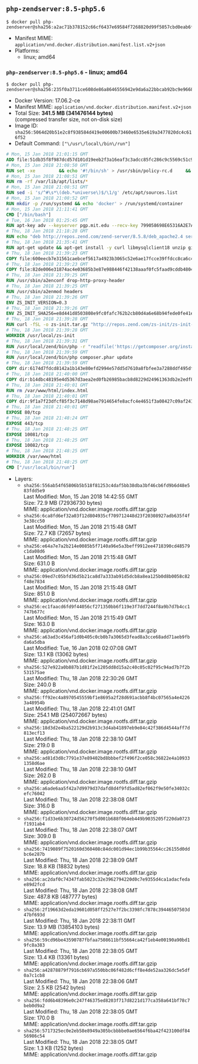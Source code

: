 ## `php-zendserver:8.5-php5.6`

```console
$ docker pull php-zendserver@sha256:a2ac71b378152c66cf6437e69584f7268820d99f5057cbd0eab6f2415e426c43
```

-	Manifest MIME: `application/vnd.docker.distribution.manifest.list.v2+json`
-	Platforms:
	-	linux; amd64

### `php-zendserver:8.5-php5.6` - linux; amd64

```console
$ docker pull php-zendserver@sha256:235f0a3711ce608de86a8646556942e9da6a22bbcab92bc9e96685d067f66666
```

-	Docker Version: 17.06.2-ce
-	Manifest MIME: `application/vnd.docker.distribution.manifest.v2+json`
-	Total Size: **341.5 MB (341476144 bytes)**  
	(compressed transfer size, not on-disk size)
-	Image ID: `sha256:5064d20b51e2c8f938584d419e00600b73460e6535e619a3477820dc4c616f52`
-	Default Command: `["\/usr\/local\/bin\/run"]`

```dockerfile
# Mon, 15 Jan 2018 21:01:15 GMT
ADD file:51db35f8f987dcd57d101d19eeb2f3a16eaf3c3adcc85fc286c9c5569c51c9b2 in / 
# Mon, 15 Jan 2018 21:08:50 GMT
RUN set -xe 		&& echo '#!/bin/sh' > /usr/sbin/policy-rc.d 	&& echo 'exit 101' >> /usr/sbin/policy-rc.d 	&& chmod +x /usr/sbin/policy-rc.d 		&& dpkg-divert --local --rename --add /sbin/initctl 	&& cp -a /usr/sbin/policy-rc.d /sbin/initctl 	&& sed -i 's/^exit.*/exit 0/' /sbin/initctl 		&& echo 'force-unsafe-io' > /etc/dpkg/dpkg.cfg.d/docker-apt-speedup 		&& echo 'DPkg::Post-Invoke { "rm -f /var/cache/apt/archives/*.deb /var/cache/apt/archives/partial/*.deb /var/cache/apt/*.bin || true"; };' > /etc/apt/apt.conf.d/docker-clean 	&& echo 'APT::Update::Post-Invoke { "rm -f /var/cache/apt/archives/*.deb /var/cache/apt/archives/partial/*.deb /var/cache/apt/*.bin || true"; };' >> /etc/apt/apt.conf.d/docker-clean 	&& echo 'Dir::Cache::pkgcache ""; Dir::Cache::srcpkgcache "";' >> /etc/apt/apt.conf.d/docker-clean 		&& echo 'Acquire::Languages "none";' > /etc/apt/apt.conf.d/docker-no-languages 		&& echo 'Acquire::GzipIndexes "true"; Acquire::CompressionTypes::Order:: "gz";' > /etc/apt/apt.conf.d/docker-gzip-indexes 		&& echo 'Apt::AutoRemove::SuggestsImportant "false";' > /etc/apt/apt.conf.d/docker-autoremove-suggests
# Mon, 15 Jan 2018 21:08:51 GMT
RUN rm -rf /var/lib/apt/lists/*
# Mon, 15 Jan 2018 21:08:51 GMT
RUN sed -i 's/^#\s*\(deb.*universe\)$/\1/g' /etc/apt/sources.list
# Mon, 15 Jan 2018 21:08:52 GMT
RUN mkdir -p /run/systemd && echo 'docker' > /run/systemd/container
# Mon, 15 Jan 2018 21:11:41 GMT
CMD ["/bin/bash"]
# Tue, 16 Jan 2018 01:25:45 GMT
RUN apt-key adv --keyserver pgp.mit.edu --recv-key 799058698E65316A2E7A4FF42EAE1437F7D2C623
# Thu, 18 Jan 2018 21:18:28 GMT
RUN echo "deb http://repos.zend.com/zend-server/8.5.8/deb_apache2.4 server non-free" >> /etc/apt/sources.list.d/zend-server.list
# Thu, 18 Jan 2018 21:35:41 GMT
RUN apt-get update && apt-get install -y curl libmysqlclient18 unzip git zend-server-php-5.6 && /usr/local/zend/bin/zendctl.sh stop
# Thu, 18 Jan 2018 21:39:23 GMT
COPY file:600eecb7e31561caebcef5617a4923b3065c52e6ae17fcce39ffdcc8ca6c41db in /etc/ 
# Thu, 18 Jan 2018 21:39:23 GMT
COPY file:82de006e31874ac4e03685b3e87e988446f42138aaaf0fc5faad9cddb48040ba in /etc/apache2/conf-available 
# Thu, 18 Jan 2018 21:39:25 GMT
RUN /usr/sbin/a2enconf drop-http-proxy-header
# Thu, 18 Jan 2018 21:39:25 GMT
RUN /usr/sbin/a2enmod headers
# Thu, 18 Jan 2018 21:39:26 GMT
ENV ZS_INIT_VERSION=0.3
# Thu, 18 Jan 2018 21:39:26 GMT
ENV ZS_INIT_SHA256=e8d441d8503808e9fc0fafc762b2cb80d4a6e68b94fede0fe41efdeac10800cb
# Thu, 18 Jan 2018 21:39:28 GMT
RUN curl -fSL -o zs-init.tar.gz "http://repos.zend.com/zs-init/zs-init-docker-${ZS_INIT_VERSION}.tar.gz"     && echo "${ZS_INIT_SHA256} *zs-init.tar.gz" | sha256sum -c -     && mkdir /usr/local/zs-init     && tar xzf zs-init.tar.gz --strip-components=1 -C /usr/local/zs-init     && rm zs-init.tar.gz
# Thu, 18 Jan 2018 21:39:28 GMT
WORKDIR /usr/local/zs-init
# Thu, 18 Jan 2018 21:39:31 GMT
RUN /usr/local/zend/bin/php -r "readfile('https://getcomposer.org/installer');" | /usr/local/zend/bin/php
# Thu, 18 Jan 2018 21:39:59 GMT
RUN /usr/local/zend/bin/php composer.phar update
# Thu, 18 Jan 2018 21:39:59 GMT
COPY dir:6174d7fdcd8142a1b143e80efd2994e57dd5d7610a8fbfee3a7288ddf495dfdf in /usr/local/bin 
# Thu, 18 Jan 2018 21:40:00 GMT
COPY dir:b14dbc48195e4d5367d3aea2ed0fb26985bacb8d8229d24961363db2e2edf8f0 in /usr/local/zend/var/plugins/ 
# Thu, 18 Jan 2018 21:40:01 GMT
RUN rm /var/www/html/index.html
# Thu, 18 Jan 2018 21:40:01 GMT
COPY dir:9f1a7f23dfcf85f3c7148d98ae7914654fe8acfc4e4651f3a08427c09af24198 in /var/www/html 
# Thu, 18 Jan 2018 21:40:01 GMT
EXPOSE 80/tcp
# Thu, 18 Jan 2018 21:48:24 GMT
EXPOSE 443/tcp
# Thu, 18 Jan 2018 21:48:25 GMT
EXPOSE 10081/tcp
# Thu, 18 Jan 2018 21:48:25 GMT
EXPOSE 10082/tcp
# Thu, 18 Jan 2018 21:48:25 GMT
WORKDIR /var/www/html
# Thu, 18 Jan 2018 21:48:25 GMT
CMD ["/usr/local/bin/run"]
```

-	Layers:
	-	`sha256:556ab54f65806b5b518f81253c4daf5bb38dba3bf46cb6fd9b6d48e583fdd5e9`  
		Last Modified: Mon, 15 Jan 2018 14:42:55 GMT  
		Size: 72.9 MB (72936730 bytes)  
		MIME: application/vnd.docker.image.rootfs.diff.tar.gzip
	-	`sha256:6ca8fd6ef32a03f12d804935cf709712448d23f20308927adb635f4f3e38cc50`  
		Last Modified: Mon, 15 Jan 2018 21:15:48 GMT  
		Size: 72.7 KB (72657 bytes)  
		MIME: application/vnd.docker.image.rootfs.diff.tar.gzip
	-	`sha256:e64a7e7a2b214e0085b5f7140a96e5a3beff9912ee4718390cd48579c1da08d6`  
		Last Modified: Mon, 15 Jan 2018 21:15:48 GMT  
		Size: 631.0 B  
		MIME: application/vnd.docker.image.rootfs.diff.tar.gzip
	-	`sha256:09ed7c05bfd36d5b21ca8d7a333ab91d5dcb8a8ea125b0d8b0058c82f48e7834`  
		Last Modified: Mon, 15 Jan 2018 21:15:48 GMT  
		Size: 851.0 B  
		MIME: application/vnd.docker.image.rootfs.diff.tar.gzip
	-	`sha256:ec1faacd6fd9f44056cf271350bb6f119e3f7dd7244f8a9b7d7b4cc1747b677c`  
		Last Modified: Mon, 15 Jan 2018 21:15:49 GMT  
		Size: 163.0 B  
		MIME: application/vnd.docker.image.rootfs.diff.tar.gzip
	-	`sha256:a63ad3c456af1d0b405c0cb0b7a3065d3fead8a3cce68add71aeb9fbda6a5dba`  
		Last Modified: Tue, 16 Jan 2018 02:07:08 GMT  
		Size: 13.1 KB (13062 bytes)  
		MIME: application/vnd.docker.image.rootfs.diff.tar.gzip
	-	`sha256:527e922a0b887b1d81f2e1205dd8d15a2c40c05c02f95c94ad7b7f2b531575ae`  
		Last Modified: Thu, 18 Jan 2018 22:30:26 GMT  
		Size: 240.0 B  
		MIME: application/vnd.docker.image.rootfs.diff.tar.gzip
	-	`sha256:ff92ec4a8970545559bf1e8695a2f28d691acbb8f4bc07565a4e42263a48954b`  
		Last Modified: Thu, 18 Jan 2018 22:41:01 GMT  
		Size: 254.1 MB (254072667 bytes)  
		MIME: application/vnd.docker.image.rootfs.diff.tar.gzip
	-	`sha256:18d3d2e4ba522129d2b913c3d4ab41897eb9e84c42f386d4544aff7d813ecf13`  
		Last Modified: Thu, 18 Jan 2018 22:38:10 GMT  
		Size: 219.0 B  
		MIME: application/vnd.docker.image.rootfs.diff.tar.gzip
	-	`sha256:ad81d3d8c7791e37e89402bd8bbbef2f496f2ce058c36822e4a109331358d6ae`  
		Last Modified: Thu, 18 Jan 2018 22:38:10 GMT  
		Size: 262.0 B  
		MIME: application/vnd.docker.image.rootfs.diff.tar.gzip
	-	`sha256:a6ade6aa5f42a7d9979d37dafd8d4f9fd5ad82ef062f9e50fe34032cefc76042`  
		Last Modified: Thu, 18 Jan 2018 22:38:08 GMT  
		Size: 316.0 B  
		MIME: application/vnd.docker.image.rootfs.diff.tar.gzip
	-	`sha256:f1d33e6b30724d56270f5d001b688f064eb449b9035205f220da0723f1931ab4`  
		Last Modified: Thu, 18 Jan 2018 22:38:07 GMT  
		Size: 309.0 B  
		MIME: application/vnd.docker.image.rootfs.diff.tar.gzip
	-	`sha256:7419089f7520160d360408c84dc001d94ec1b99b35564cc26155d0ddbc6e287b`  
		Last Modified: Thu, 18 Jan 2018 22:38:09 GMT  
		Size: 18.8 KB (18832 bytes)  
		MIME: application/vnd.docker.image.rootfs.diff.tar.gzip
	-	`sha256:ac2daf0c74347fab5023c32e3962794220d0c7e9355d4ca1adacfedae89d2fcd`  
		Last Modified: Thu, 18 Jan 2018 22:38:08 GMT  
		Size: 487.8 KB (487777 bytes)  
		MIME: application/vnd.docker.image.rootfs.diff.tar.gzip
	-	`sha256:2f19663d2eda19601d058ff2527e7f2bc3398fc7878c39446507503d47bf693d`  
		Last Modified: Thu, 18 Jan 2018 22:38:11 GMT  
		Size: 13.9 MB (13854103 bytes)  
		MIME: application/vnd.docker.image.rootfs.diff.tar.gzip
	-	`sha256:59cd96be43590787fbfaa7508611bf55664ca42f1eb4e00190a90bd19fc8a383`  
		Last Modified: Thu, 18 Jan 2018 22:38:05 GMT  
		Size: 13.4 KB (13361 bytes)  
		MIME: application/vnd.docker.image.rootfs.diff.tar.gzip
	-	`sha256:a42878879f7916cb697a550bbc06f482d6cff8e4de52aa326dc5e5df0a7c1cb8`  
		Last Modified: Thu, 18 Jan 2018 22:38:06 GMT  
		Size: 2.5 KB (2542 bytes)  
		MIME: application/vnd.docker.image.rootfs.diff.tar.gzip
	-	`sha256:fdd6b48396e0c247f46375ed8203f717d8221d177ca358a641bf78c7beb0d9a2`  
		Last Modified: Thu, 18 Jan 2018 22:38:05 GMT  
		Size: 170.0 B  
		MIME: application/vnd.docker.image.rootfs.diff.tar.gzip
	-	`sha256:5717325ec0e2eb58e8949a305bcbbbbe0ae6564f6ba42f423100df8456986c54`  
		Last Modified: Thu, 18 Jan 2018 22:38:05 GMT  
		Size: 1.3 KB (1252 bytes)  
		MIME: application/vnd.docker.image.rootfs.diff.tar.gzip
